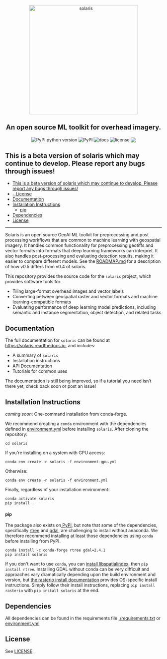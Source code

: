 <p align="center">
<img src="https://github.com/CosmiQ/solaris/raw/main/static/sol_logo.png" width="350" alt="solaris">
</p>
<h2 align="center">An open source ML toolkit for overhead imagery.</h2>
<p align="center">
<img align="center" src="https://img.shields.io/pypi/pyversions/solaris.svg" alt="PyPI python version" href="https://pypi.org/project/solaris/">
<img align="center" src="https://img.shields.io/pypi/v/solaris.svg" alt="PyPI" href="https://pypi.org/project/solaris/">
<!-- <img align="center" src="https://img.shields.io/conda/vn/conda-forge/cw-eval.svg" alt="conda-forge"> -->
<img align="center" src="https://readthedocs.org/projects/solaris/badge/" alt="docs">
<img align="center" src="https://img.shields.io/github/license/CosmiQ/solaris.svg" alt="license">
<a href="https://codecov.io/gh/CosmiQ/solaris"><img align="center" src="https://codecov.io/gh/CosmiQ/solaris/branch/main/graph/badge.svg" /></a>
</p>

## This is a beta version of solaris which may continue to develop. Please report any bugs through issues!

- [This is a beta version of solaris which may continue to develop. Please report any bugs through issues!](#this-is-a-beta-version-of-solaris-which-may-continue-to-develop-please-report-any-bugs-through-issues)
- [- License](#--license)
- [Documentation](#documentation)
- [Installation Instructions](#installation-instructions)
    - [pip](#pip)
- [Dependencies](#dependencies)
- [License](#license)
---

Solaris is an open source GeoAI ML toolkit for preprocessing and post processing workflows that are common to machine learning with geospatial imagery. It handles common functionality for preprocessing geotiffs and vector formats into formats that deep learning frameworks can interpret. It also handles post-processing and evaluating detection results, making it easier to compare different models. See the [ROADMAP.md](ROADMAP.md) for a description of how v0.5 differs from v0.4 of solaris.

This repository provides the source code for the `solaris` project, which provides software tools for:
- Tiling large-format overhead images and vector labels
- Converting between geospatial raster and vector formats and machine learning-compatible formats
- Evaluating performance of deep learning model predictions, including semantic and instance segmentation, object detection, and related tasks

## Documentation
The full documentation for `solaris` can be found at https://solaris.readthedocs.io, and includes:
- A summary of `solaris`
- Installation instructions
- API Documentation
- Tutorials for common uses

The documentation is still being improved, so if a tutorial you need isn't there yet, check back soon or post an issue!

## Installation Instructions

_coming soon_: One-command installation from conda-forge.

We recommend creating a `conda` environment with the dependencies defined in [environment.yml](./environment.yml) before installing `solaris`. After cloning the repository:
```
cd solaris
```

If you're installing on a system with GPU access:
```
conda env create -n solaris -f environment-gpu.yml
```
Otherwise:
```
conda env create -n solaris -f environment.yml
```

Finally, regardless of your installation environment:
```
conda activate solaris
pip install .
```

#### pip


The package also exists on[ PyPI](https://pypi.org), but note that some of the dependencies, specifically [rtree](https://github.com/Toblerity/rtree) and [gdal](https://www.gdal.org), are challenging to install without anaconda. We therefore recommend installing at least those dependencies using `conda` before installing from PyPI.

```
conda install -c conda-forge rtree gdal=2.4.1
pip install solaris
```

If you don't want to use `conda`, you can [install libspatialindex](https://libspatialindex.org), then `pip install rtree`. Installing GDAL without conda can be very difficult and approaches vary dramatically depending upon the build environment and version, but [the rasterio install documentation](https://rasterio.readthedocs.io/en/stable/installation.html) provides OS-specific install instructions. Simply follow their install instructions, replacing `pip install rasterio` with `pip install solaris` at the end.

<!-- #### Docker

You may also use this Docker container:
```
docker pull CosmiQ/solaris
``` -->

<!-- ## API Documentation
See the [readthedocs](https://cw-eval.readthedocs.io/) page. -->

## Dependencies
All dependencies can be found in the requirements file [./requirements.txt](requirements.txt) or
[environment.yml](./environment.yml)

## License
See [LICENSE](./LICENSE.txt).
<!--
## Traffic
![GitHub](https://img.shields.io/github/downloads/CosmiQ/cw-eval/total.svg)
![PyPI](https://img.shields.io/pypi/dm/cw-eval.svg)
![Conda](https://img.shields.io/conda/dn/conda-forge/cw-eval.svg) -->
